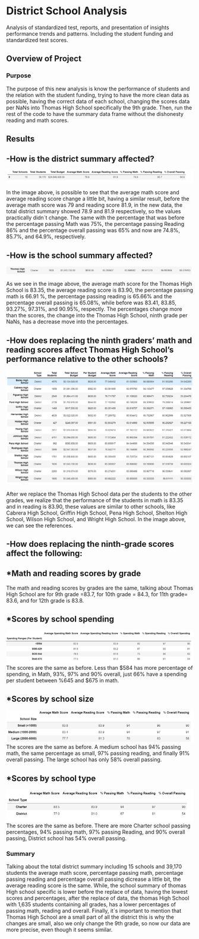 # District School Analysis
Analysis of standardized test, reports, and presentation of insights performance trends and patterns. Including the student funding and standardized test scores.

## Overview of Project 
### Purpose 
The purpose of this new analysis is know the performance of students and the relation with the student funding, trying to have the more clean data as possible, having the correct data of each school, changing the scores data per NaNs into Thomas High School specifically the 9th grade. Then, run the rest of the code to have the summary data frame without the dishonesty reading and math scores. 

## Results 

-How is the district summary affected?
----
![District_Summary](Resources/District_Summary.png )

In the image above, is possible to see that the average math score and average reading score change a little bit, having a similar result, before the average math score was 79 and reading score 81.9, in the new data, the total district summary showed 78.9 and 81.9 respectively, so the values practically didn´t change. The same with the percentage that was before the percentage passing Math was 75%, the percentage passing Reading 86% and the percentage overall passing was 65% and now are 74.8%, 85.7%, and 64.9%, respectively. 


-How is the school summary affected?
------
![School_Summary_THS](Resources/School_Summary_THS.png)

As we see in the image above, the average math score for the Thomas High School is 83.35, the average reading score is 83.90, the percentage passing math is 66.91 %, the percentage passing reading is 65.66% and the percentage overall passing is 65.08%, while before was 83.41, 83.85, 93.27%, 97.31%, and 90.95%, respectly. The percentages change more than the scores, the change into the Thomas High School, ninth grade per NaNs, has a decrease move into the percentages.   

-How does replacing the ninth graders’ math and reading scores affect Thomas High School’s performance relative to the other schools?
----
![Per_School_Summary.png](Resources/Per_School_Summary.png)

 After we replace the Thomas High School data per the students to the other grades, we realize that the performance of the students in math is 83.35 and in reading is 83.90, these values are similar to other schools, like Cabrera High School, Griffin High School, Pena High School, Shelton High School, Wilson High School, and Wright High School. In the image above, we can see the references. 

-How does replacing the ninth-grade scores affect the following:
---
*Math and reading scores by grade
---
The math and reading scores by grades are the same, talking about Thomas High School are for 9th grade =83.7, for 10th grade = 84.3, for 11th grade= 83.6, and for 12th grade is 83.8.

*Scores by school spending
---
![Scores_by_school_speding](Resources/Scores_by_school_speding.png)
The scores are the same as before. Less than $584 has more percentage of spending, in Math, 93%, 97% and 90% overall, just 66% have a spending per student between %645 and $675 in math.

*Scores by school size
----
![Scores_by_school_size](Resources/Scores_by_school_size.png)
The scores are the same as before. A medium school has 94% passing math, the same percentage as small, 97% passing reading, and finally 91% overall passing. The large school has only 58% overall passing.

*Scores by school type
---
![Scores_by_school_type](Resources/Scores_by_school_type.png)
The scores are the same as before. There are more Charter school passing percentages, 94% passing math, 97% passing Reading, and 90% overall passing, District school has 54% overall passing.

### Summary
 Talking about the total district summary including 15 schools and 39,170 students the average math score, percentage passing math, percentage passing reading and percentage overall passing dicrease a little bit, the average reading score is the same. While, the school summary of thomas High school specific is lower before the replace of data, having the lowest scores and percentages, after the replace of data, the thomas High School with 1,635 students containing all grades, has a lower percentages of passing math, reading and overall. Finally, it´s important to mention that Thomas High School are a small part of all the district this is why the changes are small, also we only change the 9th grade, so now our data are more precise, even though it seems similar. 
